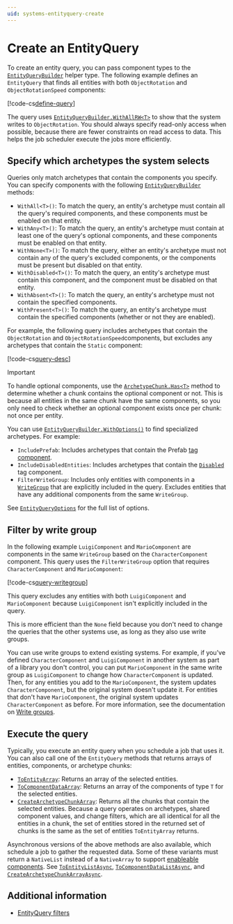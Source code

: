```yaml
---
uid: systems-entityquery-create
---
```


# Create an EntityQuery

To create an entity query, you can pass component types to the [`EntityQueryBuilder`](xref:Unity.Entities.EntityQueryBuilder) helper type. The following example defines an `EntityQuery` that finds all entities with both `ObjectRotation` and `ObjectRotationSpeed` components:

[!code-cs[define-query](../DocCodeSamples.Tests/EntityQueryExamples.cs#define-query)]

The query uses [`EntityQueryBuilder.WithAllRW<T>`](xref:Unity.Entities.EntityQueryBuilder.WithAllRW*) to show that the system writes to `ObjectRotation`. You should always specify read-only access when possible, because there are fewer constraints on read access to data. This helps the job scheduler execute the jobs more efficiently. 

## Specify which archetypes the system selects

Queries only match archetypes that contain the components you specify. You can specify components with the following [`EntityQueryBuilder`](xref:Unity.Entities.EntityQueryBuilder) methods: 

* `WithAll<T>()`: To match the query, an entity's archetype must contain all the query's required components, and these components must be enabled on that entity.
* `WithAny<T>()`: To match the query, an entity's archetype must contain at least one of the query's optional components, and these components must be enabled on that entity.
* `WithNone<T>()`: To match the query, either an entity's archetype must not contain any of the query's excluded components, or the components must be present but disabled on that entity.
* `WithDisabled<T>()`: To match the query, an entity's archetype must contain this component, and the component must be disabled on that entity.
* `WithAbsent<T>()`: To match the query, an entity's archetype must not contain the specified components.
* `WithPresent<T>()`: To match the query, an entity's archetype must contain the specified components (whether or not they are enabled).

For example, the following query includes archetypes that contain the `ObjectRotation` and `ObjectRotationSpeed`components, but excludes any archetypes that contain the `Static` component:

[!code-cs[query-desc](../DocCodeSamples.Tests/EntityQueryExamples.cs#query-desc)]


> [!IMPORTANT]
> To handle optional components, use the [`ArchetypeChunk.Has<T>`](xref:Unity.Entities.ArchetypeChunk.Has*) method to determine whether a chunk contains the optional component or not. This is because all entities in the same chunk have the same components, so you only need to check whether an optional component exists once per chunk: not once per entity.

You can use [`EntityQueryBuilder.WithOptions()`](xref:Unity.Entities.EntityQueryBuilder.WithOptions*) to find specialized archetypes. For example:

* `IncludePrefab`: Includes archetypes that contain the Prefab [tag component](components-tag.md).
* `IncludeDisabledEntities`: Includes archetypes that contain the [`Disabled`](xref:Unity.Entities.Disabled) tag component.
* `FilterWriteGroup`: Includes only entities with components in a [`WriteGroup`](xref:Unity.Entities.WriteGroupAttribute) that are explicitly included in the query. Excludes entities that have any additional components from the same `WriteGroup`.

See [`EntityQueryOptions`](xref:Unity.Entities.EntityQueryOptions) for the full list of options.

## Filter by write group

In the following example `LuigiComponent` and `MarioComponent` are components in the same `WriteGroup` based on the `CharacterComponent` component. This query uses the `FilterWriteGroup` option that requires `CharacterComponent` and `MarioComponent`:

[!code-cs[query-writegroup](../DocCodeSamples.Tests/EntityQueryExamples.cs#query-writegroup)]

This query excludes any entities with both `LuigiComponent` and `MarioComponent` because `LuigiComponent` isn't explicitly included in the query. 

This is more efficient than the `None` field because you don't need to change the queries that the other systems use, as long as they also use write groups.

You can use write groups to extend existing systems. For example, if you've defined `CharacterComponent` and `LuigiComponent` in another system as part of a library you don't control, you can put `MarioComponent` in the same write group as `LuigiComponent` to change how `CharacterComponent` is updated. Then, for any entities you add to the `MarioComponent`, the system updates `CharacterComponent`, but the original system doesn't update it. For entities that don't have `MarioComponent`, the original system updates `CharacterComponent` as before. For more information, see the documentation on [Write groups](systems-write-groups.md).

## Execute the query

Typically, you execute an entity query when you schedule a job that uses it. You can also call one of the `EntityQuery` methods that returns arrays of entities, components, or archetype chunks:

* [`ToEntityArray`](xref:Unity.Entities.EntityQuery.ToEntityArray*): Returns an array of the selected entities.
* [`ToComponentDataArray`](xref:Unity.Entities.EntityQuery.ToComponentDataArray*): Returns an array of the components of type `T` for the selected entities.
* [`CreateArchetypeChunkArray`](xref:Unity.Entities.EntityQuery.CreateArchetypeChunkArray*): Returns all the chunks that contain the selected entities. Because a query operates on archetypes, shared component values, and change filters, which are all identical for all the entities in a chunk, the set of entities stored in the returned set of chunks is the same as the set of entities `ToEntityArray` returns.

Asynchronous versions of the above methods are also available, which schedule a job to gather the requested data. Some of these variants must return a `NativeList` instead of a `NativeArray` to support [enableable components](components-enableable.md). See [`ToEntityListAsync`](xref:Unity.Entities.EntityQuery.ToEntityListAsync*), [`ToComponentDataListAsync`](xref:Unity.Entities.EntityQuery.ToComponentDataListAsync*), and [`CreateArchetypeChunkArrayAsync`](xref:Unity.Entities.EntityQuery.CreateArchetypeChunkArrayAsync*).

## Additional information

* [EntityQuery filters](systems-entityquery-filters.md)
